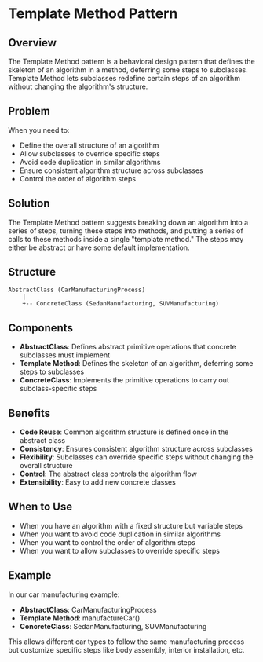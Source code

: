 # Template Method Pattern

## Overview
The Template Method pattern is a behavioral design pattern that defines the skeleton of an algorithm in a method, deferring some steps to subclasses. Template Method lets subclasses redefine certain steps of an algorithm without changing the algorithm's structure.

## Problem
When you need to:
- Define the overall structure of an algorithm
- Allow subclasses to override specific steps
- Avoid code duplication in similar algorithms
- Ensure consistent algorithm structure across subclasses
- Control the order of algorithm steps

## Solution
The Template Method pattern suggests breaking down an algorithm into a series of steps, turning these steps into methods, and putting a series of calls to these methods inside a single "template method." The steps may either be abstract or have some default implementation.

## Structure
```
AbstractClass (CarManufacturingProcess)
    |
    +-- ConcreteClass (SedanManufacturing, SUVManufacturing)
```

## Components
- **AbstractClass**: Defines abstract primitive operations that concrete subclasses must implement
- **Template Method**: Defines the skeleton of an algorithm, deferring some steps to subclasses
- **ConcreteClass**: Implements the primitive operations to carry out subclass-specific steps

## Benefits
- **Code Reuse**: Common algorithm structure is defined once in the abstract class
- **Consistency**: Ensures consistent algorithm structure across subclasses
- **Flexibility**: Subclasses can override specific steps without changing the overall structure
- **Control**: The abstract class controls the algorithm flow
- **Extensibility**: Easy to add new concrete classes

## When to Use
- When you have an algorithm with a fixed structure but variable steps
- When you want to avoid code duplication in similar algorithms
- When you want to control the order of algorithm steps
- When you want to allow subclasses to override specific steps

## Example
In our car manufacturing example:
- **AbstractClass**: CarManufacturingProcess
- **Template Method**: manufactureCar()
- **ConcreteClass**: SedanManufacturing, SUVManufacturing

This allows different car types to follow the same manufacturing process but customize specific steps like body assembly, interior installation, etc. 